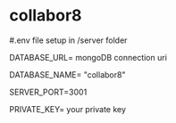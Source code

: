 # collabor8

#.env file setup in /server folder

DATABASE_URL= mongoDB connection uri

DATABASE_NAME= "collabor8"

SERVER_PORT=3001

PRIVATE_KEY= your private key
